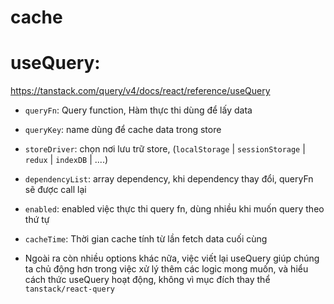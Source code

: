# cache

# useQuery: 
https://tanstack.com/query/v4/docs/react/reference/useQuery

- `queryFn`: Query function, Hàm thực thi dùng để lấy data

- `queryKey`: name dùng để cache data trong store

- `storeDriver`: chọn nơi lưu trữ store, (`localStorage` | `sessionStorage` | `redux` | `indexDB` | ....)

- `dependencyList`: array dependency, khi dependency thay đổi, queryFn sẽ được call lại

- `enabled`: enabled việc thực thi query fn, dùng nhiều khi muốn query theo thứ tự

- `cacheTime`: Thời gian cache tính từ lần fetch data cuối cùng

- Ngoài ra còn nhiều options khác nữa, việc viết lại useQuery giúp chúng ta chủ động hơn trong việc xử lý thêm các logic mong muốn, và hiểu cách thức useQuery hoạt động, không vì mục đích thay thể `tanstack/react-query`